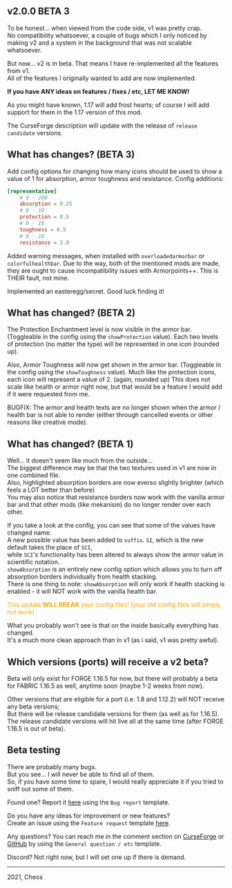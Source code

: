 [github]: https://github.com/Cheos137/ArmorpointsPlusplus/issues
[curseforge]: https://www.curseforge.com/minecraft/mc-mods/armorpoints

## v2.0.0 BETA 3

To be honest... when viewed from the code side, v1 was pretty crap.<br>
No compatibility whatsoever, a couple of bugs which I only noticed by making v2 and a system in the background that was not scalable whatsoever.

But now... v2 is in beta. That means I have re-implemented all the features from v1.<br>
All of the features I originally wanted to add are now implemented.

**If you have ANY ideas on features / fixes / etc, LET ME KNOW!**

As you might have known, 1.17 will add frost hearts; of course I will add support for them in the 1.17 version of this mod.

The CurseForge description will update with the release of `release candidate` versions.

## What has changes? (BETA 3)

Add config options for changing how many icons should be used to show a value of 1 for absorption, armor toughness and resistance.
Config additions:
```toml
[representative]
    # 0 - 200
    absorption = 0.25
    # 0 - 10
    protection = 0.5
    # 0 - 10
    toughness = 0.5
    # 0 - 10
    resistance = 2.0
```

Added warning messages, when installed with `overloadedarmorbar` or `colorfulhealthbar`.
Due to the way, both of the mentioned mods are made, they are ought to cause incompatibility issues with Armorpoints++.
This is THEIR fault, not mine.

Implemented an easteregg/secret. Good luck finding it!

## What has changed? (BETA 2)

The Protection Enchantment level is now visible in the armor bar. (Toggleable in the config using the `showProtection` value).
Each two levels of protection (no matter the type) will be represented in one icon (rounded up).

Also, Armor Toughness will now get shown in the armor bar. (Toggleable in the config using the `showToughness` value).
Much like the protection icons, each icon will represent a value of 2. (again, rounded up)
This does not scale like health or armor right now, but that would be a feature I would add if it were requested from me.

BUGFIX: The armor and health texts are no longer shown when the armor / health bar is not able to render (either through cancelled events or other reasons like creative mode).

## What has changed? (BETA 1)

Well... it doesn't seem like much from the outside...<br>
The biggest difference may be that the two textures used in v1 are now in one combined file.<br>
Also, highlighted absorption borders are now everso slightly brighter (which feels a LOT better than before)<br>
You may also notice that resistance borders now work with the vanilla armor bar and that other mods (like mekanism) do no longer render over each other.

If you take a look at the config, you can see that some of the values have changed name.<br>
A new possible value has been added to `suffix`. `SI`, which is the new default takes the place of `SCI`,<br>
while `SCI`'s functionality has been altered to always show the armor value in scientific notation.<br>
`showAbsorption` is an entirely new config option which allows you to turn off absorption borders individually from health stacking.<br>
There is one thing to note: `showAbsorption` will only work if health stacking is enabled - it will NOT work with the vanilla health bar.

<span style="color:orange;">This update **WILL BREAK** your config files! (your old config files will simply not work)</span>

What you probably won't see is that on the inside basically everything has changed.<br>
It's a much more clean approach than in v1 (as i said, v1 was pretty awful).

## Which versions (ports) will receive a v2 beta?

Beta will only exist for FORGE 1.16.5 for now, but there will probably a beta for FABRIC 1.16.5 as well, anytime soon (maybe 1-2 weeks from now).

Other versions that are eligible for a port (i.e. 1.8 and 1.12.2) will NOT receive any beta versions;<br>
But there will be release candidate versions for them (as well as for 1.16.5).<br>
The release candidate versions will hit live all at the same time (after FORGE 1.16.5 is out of beta).

## Beta testing

There are probably many bugs.<br>
But you see... I will never be able to find all of them.<br>
So, if you have some time to spare, I would really appreciate it if you tried to sniff out some of them.

Found one? Report it [here][github] using the `Bug report` template.

Do you have any ideas for improvement or new features?<br>
Create an issue using the `Feature request` template [here][github].

Any questions? You can reach me in the comment section on [CurseForge][curseforge] or [GitHub][github] by using the `General question / etc` template.

Discord? Not right now, but I will set one up if there is demand.


<hr>
2021, Cheos
